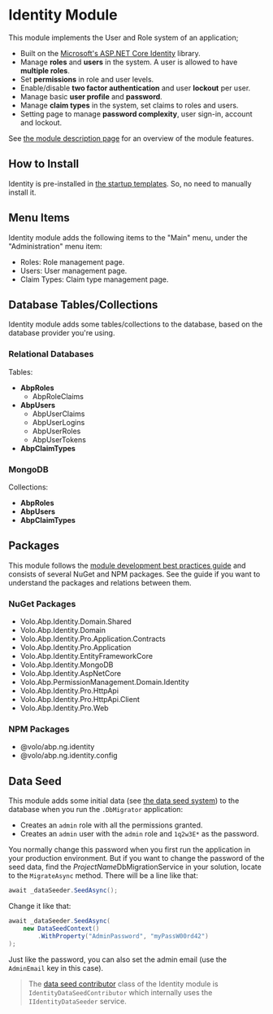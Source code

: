 # Identity Module

This module implements the User and Role system of an application;

* Built on the [Microsoft's ASP.NET Core Identity](https://docs.microsoft.com/en-us/aspnet/core/security/authentication/identity) library.
* Manage **roles** and **users** in the system. A user is allowed to have **multiple roles**.
* Set **permissions** in role and user levels.
* Enable/disable **two factor authentication** and user **lockout** per user.
* Manage basic **user profile** and **password**.
* Manage **claim types** in the system, set claims to roles and users.
* Setting page to manage **password complexity**, user sign-in, account and lockout.

See [the module description page](https://commercial.abp.io/modules/Volo.Identity.Pro) for an overview of the module features.

## How to Install

Identity is pre-installed in [the startup templates](../Startup-Templates/Index). So, no need to manually install it.

## Menu Items

Identity module adds the following items to the "Main" menu, under the "Administration" menu item:

* Roles: Role management page.
* Users: User management page.
* Claim Types: Claim type management page.

## Database Tables/Collections

Identity module adds some tables/collections to the database, based on the database provider you're using.

### Relational Databases

Tables:

* **AbpRoles**
  * AbpRoleClaims
* **AbpUsers**
  * AbpUserClaims
  * AbpUserLogins
  * AbpUserRoles
  * AbpUserTokens
* **AbpClaimTypes**

### MongoDB

Collections:

* **AbpRoles**
* **AbpUsers**
* **AbpClaimTypes**

## Packages

This module follows the [module development best practices guide](https://docs.abp.io/en/abp/latest/Best-Practices/Index) and consists of several NuGet and NPM packages. See the guide if you want to understand the packages and relations between them.

### NuGet Packages

* Volo.Abp.Identity.Domain.Shared
* Volo.Abp.Identity.Domain
* Volo.Abp.Identity.Pro.Application.Contracts
* Volo.Abp.Identity.Pro.Application
* Volo.Abp.Identity.EntityFrameworkCore
* Volo.Abp.Identity.MongoDB
* Volo.Abp.Identity.AspNetCore
* Volo.Abp.PermissionManagement.Domain.Identity
* Volo.Abp.Identity.Pro.HttpApi
* Volo.Abp.Identity.Pro.HttpApi.Client
* Volo.Abp.Identity.Pro.Web

### NPM Packages

* @volo/abp.ng.identity
* @volo/abp.ng.identity.config

## Data Seed

This module adds some initial data (see [the data seed system](https://docs.abp.io/en/abp/latest/Data-Seeding)) to the database when you run the `.DbMigrator` application:

* Creates an `admin` role with all the permissions granted.
* Creates an `admin` user with the `admin` role and `1q2w3E*` as the password.

You normally change this password when you first run the application in your production environment. But if you want to change the password of the seed data, find the *ProjectName*DbMigrationService in your solution, locate to the `MigrateAsync` method. There will be a line like that:

````csharp
await _dataSeeder.SeedAsync();
````

Change it like that:

````csharp
await _dataSeeder.SeedAsync(
    new DataSeedContext()
        .WithProperty("AdminPassword", "myPassW00rd42")
);
````

Just like the password, you can also set the admin email (use the `AdminEmail` key in this case).

> The [data seed contributor](https://docs.abp.io/en/abp/latest/Data-Seeding) class of the Identity module is `IdentityDataSeedContributor` which internally uses the `IIdentityDataSeeder` service.